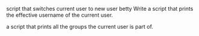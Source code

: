 script that switches current user to new user betty
Write a script that prints the effective username of the current user.


a script that prints all the groups the current user is part of.
